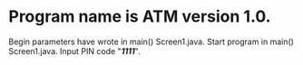 # Program name is **ATM version 1.0**. 
Begin parameters have wrote in main() Screen1.java.
Start program in main() Screen1.java.
Input PIN code "***1111***".
